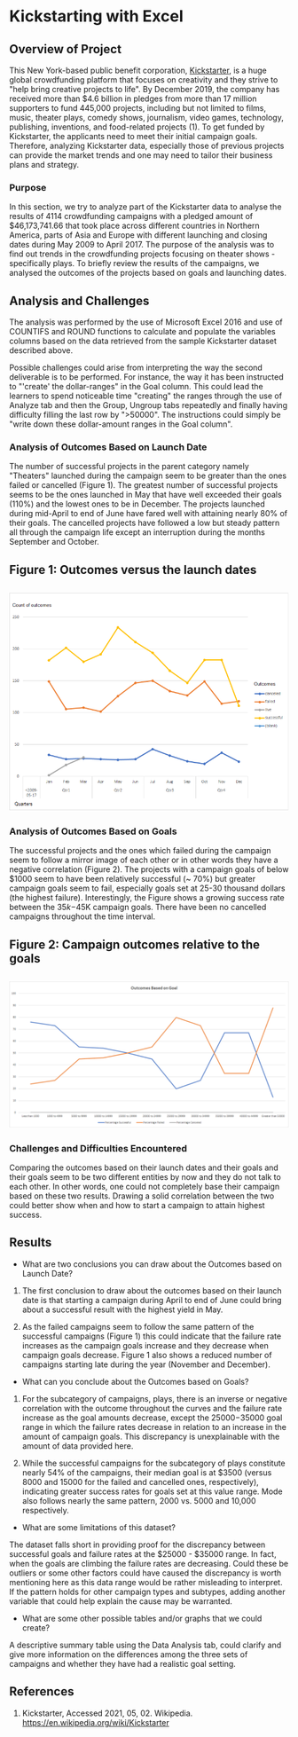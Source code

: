 # Kickstarting with Excel 

## Overview of Project

This New York-based public benefit corporation, [Kickstarter](https://www.kickstarter.com/), is a huge global crowdfunding platform that focuses on creativity and they strive to "help bring creative projects to life". By December 2019, the company has received more than $4.6 billion in pledges from more than 17 million supporters to fund 445,000 projects, including but not limited to films, music, theater plays, comedy shows, journalism, video games, technology, publishing, inventions, and food-related projects (1). To get funded by Kickstarter, the applicants need to meet their initial campaign goals. Therefore, analyzing Kickstarter data, especially those of previous projects can provide the market trends and one may need to tailor their business plans and strategy.

### Purpose

In this section, we try to analyze part of the Kickstarter data to analyse the results of 4114 crowdfunding campaigns with a pledged amount of $46,173,741.66 that took place across different countries in Northern America, parts of Asia and Europe with different launching and closing dates during May 2009 to April 2017. The purpose of the analysis was to find out trends in the crowdfunding projects focusing on theater shows - specifically plays. To briefly review the results of the campaigns, we analysed the outcomes of the projects based on goals and launching dates.


## Analysis and Challenges

The analysis was performed by the use of Microsoft Excel 2016 and use of COUNTIFS and ROUND functions to calculate and populate the variables columns based on the data retrieved from the sample Kickstarter dataset described above. 

Possible challenges could arise from interpreting the way the second deliverable is to be performed. For instance, the way it has been instructed to "'create' the dollar-ranges" in the Goal column. This could lead the learners to spend noticeable time "creating" the ranges through the use of Analyze tab and then the Group, Ungroup tabs repeatedly and finally having difficulty filling the last row by ">50000".  The instructions could simply be "write down these dollar-amount ranges in the Goal column". 



### Analysis of Outcomes Based on Launch Date

The number of successful projects in the parent category namely "Theaters" launched during the campaign seem to be greater than the ones failed or cancelled (Figure 1). The greatest number of successful projects seems to be the ones launched in May that have well exceeded their goals (110%) and the lowest ones to be in December. The projects launched during mid-April to end of June have fared well with attaining nearly 80% of their goals. The cancelled projects have followed a low but steady pattern all through the campaign life except an interruption during the months September and October.

**Figure 1: Outcomes versus the launch dates**
-----
![Outcomes-Based-on-LaunchDate.png](https://github.com/BHashemi2021/kickstarter-analysis-/blob/main/Outcomes-Based-on-LaunchDate.png)
-----

### Analysis of Outcomes Based on Goals

The successful projects and the ones which failed during the campaign seem to follow a mirror image of each other or in other words they have a negative correlation (Figure 2). The projects with a campaign goals of below $1000 seem to have been relatively successful (~ 70%) but greater campaign goals seem to fail, especially goals set at 25-30 thousand dollars (the highest failure). Interestingly, the Figure shows a growing success rate between the $35k-$45K campaign goals. There have been no cancelled campaigns throughout the time interval. 

**Figure 2: Campaign outcomes relative to the goals**
-----
![Outcomes_vs_Goals.png](https://github.com/BHashemi2021/kickstarter-analysis-/blob/main/Outcomes_vs_Goals.png) 
-----

### Challenges and Difficulties Encountered

Comparing the outcomes based on their launch dates and their goals and their goals seem to be two different entities by now and they do not talk to each other. In other words, one could not completely base their campaign based on these two results. Drawing a solid correlation between the two could better show when and how to start a campaign to attain highest success. 


## Results

- What are two conclusions you can draw about the Outcomes based on Launch Date?

1. The first conclusion to draw about the outcomes based on their launch date is that starting a campaign during April to end of June could bring about a successful result with the highest yield in May.

2. As the failed campaigns seem to follow the same pattern of the successful campaigns (Figure 1) this could indicate that the failure rate increases as the campaign goals increase and they decrease when campaign goals decrease. Figure 1 also shows a reduced number of campaigns starting late during the year (November and December).


- What can you conclude about the Outcomes based on Goals?

1. For the subcategory of campaigns, plays, there is an inverse or negative correlation with the outcome throughout the curves and the failure rate increase as the goal amounts decrease, except the $25000-$35000 goal range in which the failure rates decrease in relation to an increase in the amount of campaign goals. This discrepancy is unexplainable with the amount of data provided here. 

2. While the successful campaigns for the subcategory of plays constitute nearly 54% of the campaigns, their median goal is at $3500 (versus 8000 and 15000 for the failed and cancelled ones, respectively), indicating greater success rates for goals set at this value range. Mode also follows nearly the same pattern, 2000 vs. 5000 and 10,000 respectively.
 

- What are some limitations of this dataset?

The dataset falls short in providing proof for the discrepancy between successful goals and failure rates at the $25000 - $35000 range. In fact, when the goals are climbing the failure rates are decreasing. Could these be outliers or some other factors could have caused the discrepancy is worth mentioning here as this data range would be rather misleading to interpret. If the pattern holds for other campaign types and subtypes, adding another variable that could help explain the cause may be warranted.


- What are some other possible tables and/or graphs that we could create?

A descriptive summary table using the Data Analysis tab, could clarify and give more information on the differences among the three sets of campaigns and whether they have had a realistic goal setting.


## References

1.	Kickstarter, Accessed 2021, 05, 02. Wikipedia. https://en.wikipedia.org/wiki/Kickstarter 

